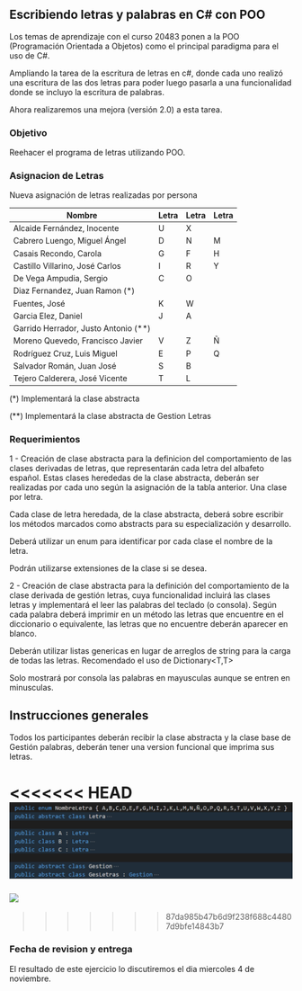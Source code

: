 ##  Escribiendo letras y palabras en C# con POO

Los temas de aprendizaje con el curso 20483 ponen a la POO (Programación Orientada a Objetos) como el principal paradigma para el uso de C#.

Ampliando la tarea de la escritura de letras en c#, donde cada uno realizó una escritura de las dos letras para poder luego pasarla a una funcionalidad donde se incluyo la escritura de palabras.

Ahora realizaremos una mejora (versión 2.0) a esta tarea.

### Objetivo

Reehacer el programa de letras utilizando POO.

### Asignacion de Letras

Nueva asignación de letras realizadas por persona

| Nombre                               | Letra | Letra | Letra |
| ------------------------------------ | ----- | ----- | ----- |
| Alcaide  Fernández, Inocente         | U     | X     |       |
| Cabrero Luengo, Miguel Ángel         | D     | N     | M     |
| Casais Recondo, Carola               | G     | F     | H     |
| Castillo Villarino, José Carlos      | I     | R     | Y     |
| De Vega Ampudia, Sergio              | C     | O     |       |
| Diaz Fernandez, Juan Ramon (*)       |       |       |       |
| Fuentes, José                        | K     | W     |       |
| Garcia Elez, Daniel                  | J     | A     |       |
| Garrido Herrador, Justo Antonio (**) |       |       |       |
| Moreno Quevedo, Francisco Javier     | V     | Z     | Ñ     |
| Rodríguez Cruz, Luis Miguel          | E     | P     | Q     |
| Salvador Román, Juan José            | S     | B     |       |
| Tejero Calderera, José Vicente       | T     | L     |       |

(*) Implementará la clase abstracta

(**) Implementará la clase abstracta de Gestion Letras 

### Requerimientos

1 - Creación de clase abstracta para la definicion del comportamiento de las clases derivadas de letras, que representarán cada letra del albafeto español. Estas clases herededas de la clase abstracta, deberán ser realizadas por cada uno según la asignación de la tabla anterior. Una clase por letra.

Cada clase de letra heredada, de la clase abstracta, deberá sobre escribir los métodos marcados como abstracts para su especialización y desarrollo.

Deberá utilizar un enum para identificar por cada clase el nombre de la letra.

Podrán utilizarse extensiones de la clase si se desea.

2 - Creación de clase abstracta para la definición del comportamiento de la clase derivada de gestión letras, cuya funcionalidad incluirá las clases letras y implementará el leer las palabras del teclado (o consola). Según cada palabra deberá imprimir en un método las letras que encuentre en el diccionario o equivalente, las letras que no encuentre deberán aparecer en blanco.

Deberán utilizar listas genericas en lugar de arreglos de string para la carga de todas las letras. Recomendado el uso de Dictionary<T,T>

Solo mostrará por consola las palabras en mayusculas aunque se entren en minusculas.

## Instrucciones generales

Todos los participantes deberán recibir la clase abstracta y la clase base de Gestión palabras, deberán tener una version funcional que imprima sus letras.



<<<<<<< HEAD
![](./img/clases.png)
=======
![](.\clases.png)
>>>>>>> 87da985b47b6d9f238f688c44807d9bfe14843b7

### Fecha de revision y entrega

El resultado de este ejercicio lo discutiremos el dia miercoles 4 de noviembre.



